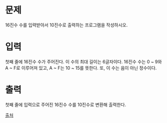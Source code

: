 # 문제

16진수 수를 입력받아서 10진수로 출력하는 프로그램을 작성하시오.

# 입력

첫째 줄에 16진수 수가 주어진다. 이 수의 최대 길이는 6글자이다. 16진수 수는 0 ~ 9와 A ~ F로 이루어져 있고, A ~ F는 10 ~ 15를 뜻한다. 또, 이 수는 음이 아닌 정수이다.

# 출력

첫째 줄에 입력으로 주어진 16진수 수를 10진수로 변환해 출력한다.

[출처](https://www.acmicpc.net/problem/1550)
